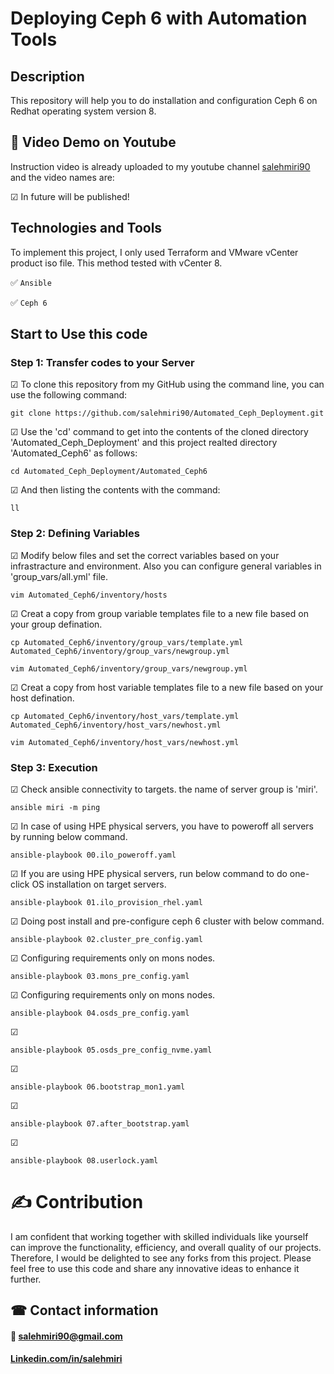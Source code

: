 # Deploying Ceph 6 with Automation Tools 
## Description
This repository will help you to do installation and configuration Ceph 6 on Redhat operating system version 8.  

## 🎥 Video Demo on Youtube

Instruction video is already uploaded to my youtube channel [salehmiri90](https://youtube.com/salehmiri90) and the video names are:

&#9745; In future will be published!

## Technologies and Tools
To implement this project, I only used Terraform and VMware vCenter product iso file. This method tested with vCenter 8.  

✅ `Ansible`

✅ `Ceph 6`

## Start to Use this code
### Step 1: Transfer codes to your Server
&#9745; To clone this repository from my GitHub using the command line, you can use the following command:
````
git clone https://github.com/salehmiri90/Automated_Ceph_Deployment.git
````

&#9745; Use the 'cd' command to get into the contents of the cloned directory 'Automated_Ceph_Deployment' and this project realted directory 'Automated_Ceph6' as follows: 
````
cd Automated_Ceph_Deployment/Automated_Ceph6
````

&#9745; And then listing the contents with the command: 
````
ll
````

### Step 2: Defining Variables
&#9745; Modify below files and set the correct variables based on your infrastracture and environment. Also you can configure general variables in 'group_vars/all.yml' file.
````
vim Automated_Ceph6/inventory/hosts
````

&#9745; Creat a copy from group variable templates file to a new file based on your group defination.
````
cp Automated_Ceph6/inventory/group_vars/template.yml Automated_Ceph6/inventory/group_vars/newgroup.yml
````
````
vim Automated_Ceph6/inventory/group_vars/newgroup.yml
````

&#9745; Creat a copy from host variable templates file to a new file based on your host defination.
````
cp Automated_Ceph6/inventory/host_vars/template.yml Automated_Ceph6/inventory/host_vars/newhost.yml
````
````
vim Automated_Ceph6/inventory/host_vars/newhost.yml
````

### Step 3: Execution
&#9745; Check ansible connectivity to targets. the name of server group is 'miri'.
```
ansible miri -m ping
```

&#9745; In case of using HPE physical servers, you have to poweroff all servers by running below command.
```
ansible-playbook 00.ilo_poweroff.yaml
```

&#9745; If you are using HPE physical servers, run below command to do one-click OS installation on target servers.
```
ansible-playbook 01.ilo_provision_rhel.yaml
```

&#9745; Doing post install and pre-configure ceph 6 cluster with below command. 
```
ansible-playbook 02.cluster_pre_config.yaml
```

&#9745; Configuring requirements only on mons nodes.
```
ansible-playbook 03.mons_pre_config.yaml
```

&#9745; Configuring requirements only on mons nodes.
```
ansible-playbook 04.osds_pre_config.yaml
```

&#9745; 
```
ansible-playbook 05.osds_pre_config_nvme.yaml
```

&#9745; 
```
ansible-playbook 06.bootstrap_mon1.yaml
```

&#9745; 
```
ansible-playbook 07.after_bootstrap.yaml
```

&#9745; 
```
ansible-playbook 08.userlock.yaml
```

# ✍ Contribution
I am confident that working together with skilled individuals like yourself can improve the functionality, efficiency, and overall quality of our projects. Therefore, I would be delighted to see any forks from this project. Please feel free to use this code and share any innovative ideas to enhance it further.

## ☎ Contact information
#### 📧 salehmiri90@gmail.com
#### [Linkedin.com/in/salehmiri](https://www.linkedin.com/in/salehmiri)
